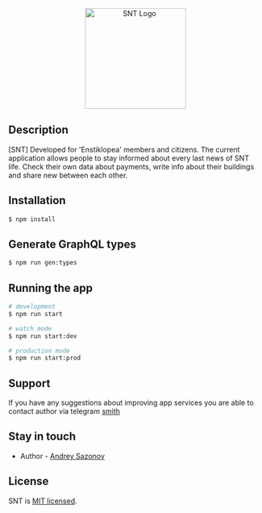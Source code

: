 <p align="center">
  <a href="#"><img src="https://nestjs.com/img/logo-small.svg" width="200" alt="SNT Logo" /></a>
</p>

## Description

[SNT] Developed for 'Enstiklopea' members and citizens. The current application allows people to stay informed about every last news of SNT life. Check their own data about payments, write info about their buildings and share new between each other.

## Installation

```bash
$ npm install
```

## Generate GraphQL types

```bash
$ npm run gen:types
```

## Running the app

```bash
# development
$ npm run start

# watch mode
$ npm run start:dev

# production mode
$ npm run start:prod
```

## Support

If you have any suggestions about improving app services you are able to contact author via telegram [smith](https://t.me/is_that_me)

## Stay in touch

- Author - [Andrey Sazonov](https://www.linkedin.com/in/andrey-sazonov-207107217)

## License

SNT is [MIT licensed](LICENSE).
